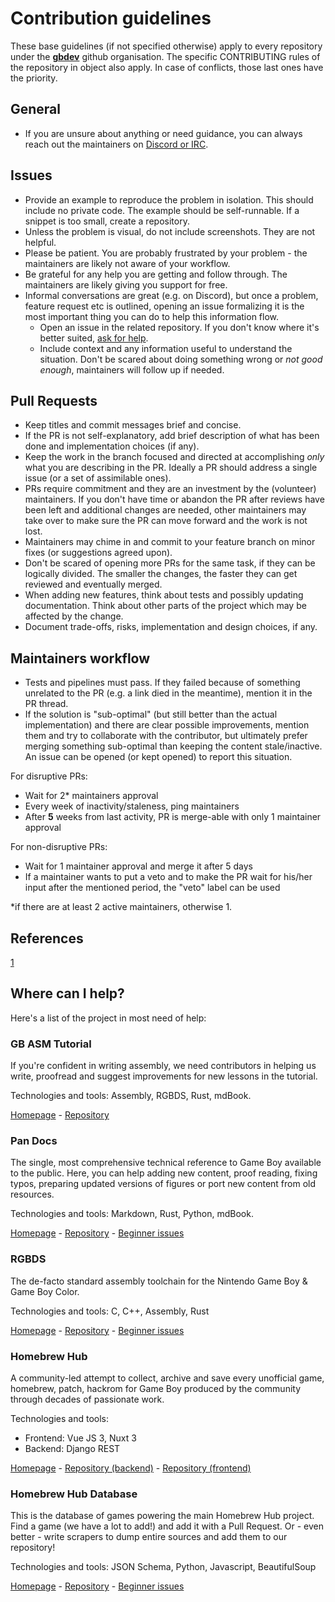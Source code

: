 # Contribution guidelines

These base guidelines (if not specified otherwise) apply to every repository under the [**gbdev**](https://github.com/gbdev/) github organisation. The specific CONTRIBUTING rules of the repository in object also apply. In case of conflicts, those last ones have the priority.

## General

- If you are unsure about anything or need guidance, you can always reach out the maintainers on [Discord or IRC](https://gbdev.io/chat.html).

## Issues

- Provide an example to reproduce the problem in isolation. This should include no private code. The example should be self-runnable. If a snippet is too small, create a repository.
- Unless the problem is visual, do not include screenshots. They are not helpful.
- Please be patient. You are probably frustrated by your problem - the maintainers are likely not aware of your workflow.
- Be grateful for any help you are getting and follow through. The maintainers are likely giving you support for free.
- Informal conversations are great (e.g. on Discord), but once a problem, feature request etc is outlined, opening an issue formalizing it is the most important thing you can do to help this information flow.
  - Open an issue in the related repository. If you don't know where it's better suited, [ask for help](https://gbdev.io/chat.html).
  - Include context and any information useful to understand the situation. Don't be scared about doing something wrong or _not good enough_, maintainers will follow up if needed.

## Pull Requests

- Keep titles and commit messages brief and concise.
- If the PR is not self-explanatory, add brief description of what has been done and implementation choices (if any).
- Keep the work in the branch focused and directed at accomplishing _only_ what you are describing in the PR. Ideally a PR should address a single issue (or a set of assimilable ones).
- PRs require commitment and they are an investment by the (volunteer) maintainers. If you don't have time or abandon the PR after reviews have been left and additional changes are needed, other maintainers may take over to make sure the PR can move forward and the work is not lost.
- Maintainers may chime in and commit to your feature branch on minor fixes (or suggestions agreed upon).
- Don't be scared of opening more PRs for the same task, if they can be logically divided. The smaller the changes, the faster they can get reviewed and eventually merged.
- When adding new features, think about tests and possibly updating documentation. Think about other parts of the project which may be affected by the change.
- Document trade-offs, risks, implementation and design choices, if any.

## Maintainers workflow

- Tests and pipelines must pass. If they failed because of something unrelated to the PR (e.g. a link died in the meantime), mention it in the PR thread.
- If the solution is "sub-optimal" (but still better than the actual implementation) and there are clear possible improvements, mention them and try to collaborate with the contributor, but ultimately prefer merging something sub-optimal than keeping the content stale/inactive. An issue can be opened (or kept opened) to report this situation.

For disruptive PRs:

- Wait for 2\* maintainers approval
- Every week of inactivity/staleness, ping maintainers
- After **5** weeks from last activity, PR is merge-able with only 1 maintainer approval

For non-disruptive PRs:

- Wait for 1 maintainer approval and merge it after 5 days
- If a maintainer wants to put a veto and to make the PR wait for his/her input after the mentioned period, the "veto" label can be used

\*if there are at least 2 active maintainers, otherwise 1.

## References

[1](https://twitter.com/matteocollina/status/1359087694375174145)

## Where can I help?

Here's a list of the project in most need of help:

### GB ASM Tutorial

If you're confident in writing assembly, we need contributors in helping us write, proofread and suggest improvements for new lessons in the tutorial.

Technologies and tools: Assembly, RGBDS, Rust, mdBook.

[Homepage](https://gbdev.io/gb-asm-tutorial) - [Repository](https://github.com/gbdev/gb-asm-tutorial)

### Pan Docs

The single, most comprehensive technical reference to Game Boy available to the public. Here, you can help adding new content, proof reading, fixing typos, preparing updated versions of figures or port new content from old resources.

Technologies and tools: Markdown, Rust, Python, mdBook.

[Homepage](https://gbdev.io/pandocs/) - [Repository](https://github.com/gbdev/pandocs) - [Beginner issues](https://github.com/gbdev/pandocs/issues?q=is%3Aissue+is%3Aopen+label%3AHacktoberfest)

### RGBDS

The de-facto standard assembly toolchain for the Nintendo Game Boy & Game Boy Color.

Technologies and tools: C, C++, Assembly, Rust

[Homepage](https://rgbds.gbdev.io/) - [Repository](https://github.com/gbdev/rgbds) - [Beginner issues](https://github.com/gbdev/rgbds/issues?q=is%3Aissue+is%3Aopen+label%3Ahacktoberfest)

### Homebrew Hub

A community-led attempt to collect, archive and save every unofficial game, homebrew, patch, hackrom for Game Boy produced by the community through decades of passionate work.

Technologies and tools:

- Frontend: Vue JS 3, Nuxt 3
- Backend: Django REST

[Homepage](https://hh.gbdev.io/) - [Repository (backend)](https://github.com/gbdev/homebrewhub) - [Repository (frontend)](https://github.com/gbdev/virens)

### Homebrew Hub Database

This is the database of games powering the main Homebrew Hub project. Find a game (we have a lot to add!) and add it with a Pull Request. Or - even better - write scrapers to dump entire sources and add them to our repository!

Technologies and tools: JSON Schema, Python, Javascript, BeautifulSoup

[Homepage](https://hh.gbdev.io/) - [Repository](https://github.com/gbdev/database) - [Beginner issues](https://github.com/gbdev/database/issues?q=is%3Aissue+is%3Aopen+label%3AHacktoberfest)

